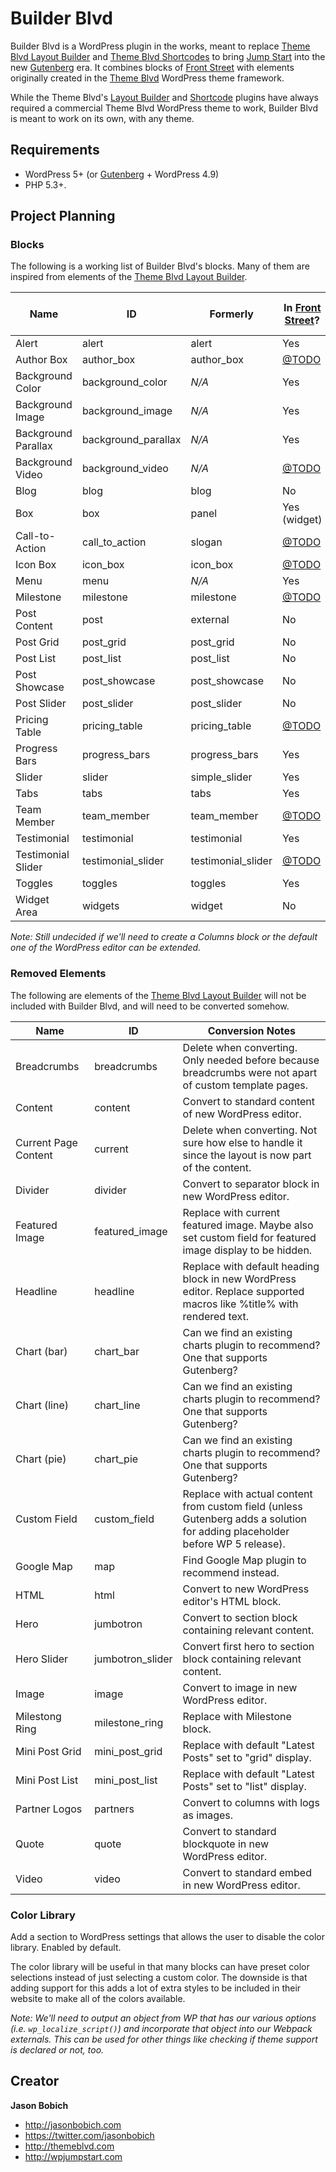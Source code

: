 # Builder Blvd

Builder Blvd is a WordPress plugin in the works, meant to replace [Theme Blvd Layout Builder](https://wordpress.org/plugins/theme-blvd-layout-builder/) and [Theme Blvd Shortcodes](https://wordpress.org/plugins/theme-blvd-shortcodes) to bring [Jump Start](https://wpjumpstart.com) into the new [Gutenberg](https://wordpress.org/plugins/gutenberg/) era. It combines blocks of [Front Street](https://github.com/themeblvd/frontstreet) with elements originally created in the [Theme Blvd](https://themeblvd.com) WordPress theme framework.

While the Theme Blvd's [Layout Builder](https://wordpress.org/plugins/theme-blvd-layout-builder) and [Shortcode](https://wordpress.org/plugins/theme-blvd-shortcodes) plugins have always required a commercial Theme Blvd WordPress theme to work, Builder Blvd is meant to work on its own, with any theme.

## Requirements

* WordPress 5+ (or [Gutenberg](https://wordpress.org/plugins/gutenberg/) + WordPress 4.9)
* PHP 5.3+.

## Project Planning

### Blocks

The following is a working list of Builder Blvd's blocks. Many of them are inspired from elements of the [Theme Blvd Layout Builder](https://wordpress.org/plugins/theme-blvd-layout-builder/).

| Name | ID | Formerly | In [Front Street](https://github.com/themeblvd/frontstreet)? | Require theme support? |
| -- | -- | -- | -- | -- |
| Alert | alert | alert | Yes | No |
| Author Box | author_box | author_box | [@TODO](https://github.com/themeblvd/frontstreet/issues/24) | No |
| Background Color | background_color | *N/A* | Yes | No |
| Background Image | background_image | *N/A* | Yes | No |
| Background Parallax | background_parallax | *N/A* | Yes | No |
| Background Video | background_video | *N/A* | [@TODO](https://github.com/themeblvd/frontstreet/issues/32) | No |
| Blog | blog | blog | No | Yes |
| Box | box | panel | Yes (widget) | No |
| Call-to-Action | call_to_action | slogan | [@TODO](https://github.com/themeblvd/frontstreet/issues/25) | No |
| Icon Box | icon_box | icon_box | [@TODO](https://github.com/themeblvd/frontstreet/issues/26) | No |
| Menu | menu | *N/A* | Yes | No |
| Milestone | milestone | milestone | [@TODO](https://github.com/themeblvd/frontstreet/issues/26) | No |
| Post Content | post | external | No | No |
| Post Grid | post_grid | post_grid | No | Yes |
| Post List | post_list | post_list | No | Yes |
| Post Showcase | post_showcase | post_showcase | No | Yes |
| Post Slider | post_slider | post_slider | No | Yes |
| Pricing Table | pricing_table | pricing_table | [@TODO](https://github.com/themeblvd/frontstreet/issues/29) | No |
| Progress Bars | progress_bars | progress_bars | Yes | No |
| Slider | slider | simple_slider | Yes | No |
| Tabs | tabs | tabs | Yes | No |
| Team Member | team_member | team_member | [@TODO](https://github.com/themeblvd/frontstreet/issues/30) | No |
| Testimonial | testimonial | testimonial | Yes | No |
| Testimonial Slider | testimonial_slider | testimonial_slider | [@TODO](https://github.com/themeblvd/frontstreet/issues/34) | No |
| Toggles | toggles | toggles | Yes | No |
| Widget Area | widgets | widget | No | No |

*Note: Still undecided if we'll need to create a Columns block or the default one of the WordPress editor can be extended.*

### Removed Elements

The following are elements of the [Theme Blvd Layout Builder](https://wordpress.org/plugins/theme-blvd-layout-builder/) will not be included with Builder Blvd, and will need to be converted somehow.

| Name | ID | Conversion Notes |
| ---- | -- | ---------------- |
| Breadcrumbs | breadcrumbs | Delete when converting. Only needed before because breadcrumbs were not apart of custom template pages. |
| Content | content | Convert to standard content of new WordPress editor. |
| Current Page Content | current | Delete when converting. Not sure how else to handle it since the layout is now part of the content. |
| Divider | divider | Convert to separator block in new WordPress editor. |
| Featured Image | featured_image | Replace with current featured image. Maybe also set custom field for featured image display to be hidden. |
| Headline | headline | Replace with default heading block in new WordPress editor. Replace supported macros like %title% with rendered text. |
| Chart (bar) | chart_bar | Can we find an existing charts plugin to recommend? One that supports Gutenberg? |
| Chart (line) | chart_line | Can we find an existing charts plugin to recommend? One that supports Gutenberg? |
| Chart (pie) | chart_pie | Can we find an existing charts plugin to recommend? One that supports Gutenberg? |
| Custom Field | custom_field | Replace with actual content from custom field (unless Gutenberg adds a solution for adding placeholder before WP 5 release). |
| Google Map | map | Find Google Map plugin to recommend instead. |
| HTML | html | Convert to new WordPress editor's HTML block. |
| Hero | jumbotron | Convert to section block containing relevant content. |
| Hero Slider | jumbotron_slider | Convert first hero to section block containing relevant content. |
| Image | image | Convert to image in new WordPress editor. |
| Milestong Ring | milestone_ring | Replace with Milestone block. |
| Mini Post Grid | mini_post_grid | Replace with default "Latest Posts" set to "grid" display. |
| Mini Post List | mini_post_list | Replace with default "Latest Posts" set to "list" display. |
| Partner Logos | partners | Convert to columns with logs as images. |
| Quote | quote | Convert to standard blockquote in new WordPress editor. |
| Video | video | Convert to standard embed in new WordPress editor. |

### Color Library

Add a section to WordPress settings that allows the user to disable the color library. Enabled by default.

The color library will be useful in that many blocks can have preset color selections instead of just selecting a custom color. The downside is that adding support for this adds a lot of extra styles to be included in their website to make all of the colors available.

*Note: We'll need to output an object from WP that has our various options (i.e. `wp_localize_script()`) and incorporate that object into our Webpack externals. This can be used for other things like checking if theme support is declared or not, too.*

## Creator

**Jason Bobich**

* <http://jasonbobich.com>
* <https://twitter.com/jasonbobich>
* <http://themeblvd.com>
* <http://wpjumpstart.com>
